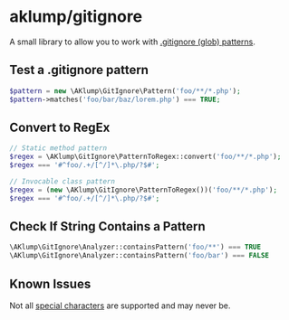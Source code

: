 # aklump/gitignore

A small library to allow you to work with [.gitignore (glob) patterns](https://git-scm.com/docs/gitignore#_pattern_format).

## Test a .gitignore pattern

```php
$pattern = new \AKlump\GitIgnore\Pattern('foo/**/*.php');
$pattern->matches('foo/bar/baz/lorem.php') === TRUE;
```

## Convert to RegEx

```php
// Static method pattern
$regex = \AKlump\GitIgnore\PatternToRegex::convert('foo/**/*.php');
$regex === '#^foo/.+/[^/]*\.php/?$#';

// Invocable class pattern
$regex = (new \AKlump\GitIgnore\PatternToRegex())('foo/**/*.php');
$regex === '#^foo/.+/[^/]*\.php/?$#';
```

## Check If String Contains a Pattern

```php
\AKlump\GitIgnore\Analyzer::containsPattern('foo/**') === TRUE
\AKlump\GitIgnore\Analyzer::containsPattern('foo/bar') === FALSE
```

## Known Issues

Not all [special characters](https://pavolkutaj.medium.com/ignore-files-in-gitignore-using-globbing-patterns-4558699bdbf9) are supported and may never be.
